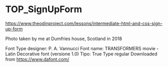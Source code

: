 # TOP_SignUpForm

https://www.theodinproject.com/lessons/intermediate-html-and-css-sign-up-form 

Photo taken by me at Dumfries house, Scotland in 2018

Font Type designer: P. A. Vannucci
Font name: TRANSFORMERS movie - Latin Decorative font (versione 1.0)
Tipo: True Type regular 
Downloaded from https://www.dafont.com/